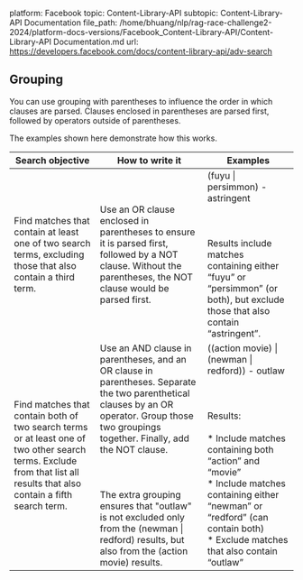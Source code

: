 platform: Facebook
topic: Content-Library-API
subtopic: Content-Library-API Documentation
file_path: /home/bhuang/nlp/rag-race-challenge2-2024/platform-docs-versions/Facebook_Content-Library-API/Content-Library-API Documentation.md
url: https://developers.facebook.com/docs/content-library-api/adv-search


## Grouping

You can use grouping with parentheses to influence the order in which clauses are parsed. Clauses enclosed in parentheses are parsed first, followed by operators outside of parentheses.

The examples shown here demonstrate how this works.

| Search objective | How to write it | Examples |
| --- | --- | --- |
| Find matches that contain at least one of two search terms, excluding those that also contain a third term. | Use an OR clause enclosed in parentheses to ensure it is parsed first, followed by a NOT clause. Without the parentheses, the NOT clause would be parsed first. | (fuyu \| persimmon) - astringent<br><br>  <br><br>Results include matches containing either “fuyu” or “persimmon” (or both), but exclude those that also contain “astringent”. |
| Find matches that contain both of two search terms or at least one of two other search terms. Exclude from that list all results that also contain a fifth search term. | Use an AND clause in parentheses, and an OR clause in parentheses. Separate the two parenthetical clauses by an OR operator. Group those two groupings together. Finally, add the NOT clause.<br><br>  <br><br>The extra grouping ensures that "outlaw" is not excluded only from the (newman \| redford) results, but also from the (action movie) results. | ((action movie) \| (newman \| redford)) - outlaw<br><br>  <br><br>Results:<br><br>* Include matches containing both “action” and “movie”<br>* Include matches containing either “newman” or “redford” (can contain both)<br>* Exclude matches that also contain “outlaw” |